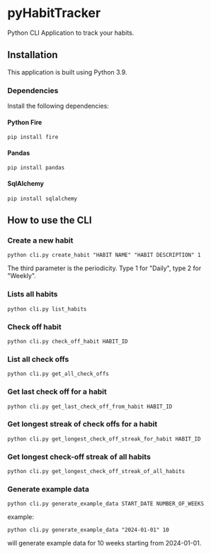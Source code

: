 # pyHabitTracker

Python CLI Application to track your habits.

## Installation

This application is built using Python 3.9.

### Dependencies

Install the following dependencies:

#### Python Fire

```shell
pip install fire
```

#### Pandas

```shell
pip install pandas
```

#### SqlAlchemy

```shell
pip install sqlalchemy
```

## How to use the CLI

### Create a new habit

```shell
python cli.py create_habit "HABIT NAME" "HABIT DESCRIPTION" 1
```

The third parameter is the periodicity. Type 1 for "Daily", type 2 for "Weekly".

### Lists all habits

```shell
python cli.py list_habits
```

### Check off habit

```shell
python cli.py check_off_habit HABIT_ID
```

### List all check offs

```shell
python cli.py get_all_check_offs
```

### Get last check off for a habit

```shell
python cli.py get_last_check_off_from_habit HABIT_ID
```

### Get longest streak of check offs for a habit

```shell
python cli.py get_longest_check_off_streak_for_habit HABIT_ID
```

### Get longest check-off streak of all habits

```shell
python cli.py get_longest_check_off_streak_of_all_habits
```

### Generate example data

```shell
python cli.py generate_example_data START_DATE NUMBER_OF_WEEKS
```

example:

```shell
python cli.py generate_example_data "2024-01-01" 10
```

will generate example data for 10 weeks starting from 2024-01-01.
